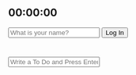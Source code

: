 <!DOCTYPE html>
<html lang="en">

<head>
    <meta charset="UTF-8">
    <meta name="viewport" content="width=device-width, initial-scale=1.0">
    <link rel="stylesheet" href="css/style.css">
    <title>Momentum App</title>
</head>

<body>
    <div class="container">
        <div id="weather">
            <span></span>
            <span></span>
        </div>
        <h2 id="clock">00:00:00</h2>
        <form id="login-form" class="hidden">
            <input id="whatName" maxlength="15" type="text" placeholder="What is your name?" required />
            <input id="nameSubmit" type="submit" value="Log In" />
        </form>
        <h1 id="greeting" class="hidden"></h1>
        <form id="todo-form">
            <input id="writeToDo" type="text" placeholder="Write a To Do and Press Enter" required" />
        </form>
        <ul id="todo-list"></ul>
        <div id="quote">
            <span></span>
            <span></span>
        </div>
    </div>
    <script src="js/greetings.js"></script>
    <script src="js/clock.js"></script>
    <script src="js/quotes.js"></script>
    <script src="js/background.js"></script>
    <script src="js/todo.js"></script>
    <script src="js/weather.js"></script>
</body>

